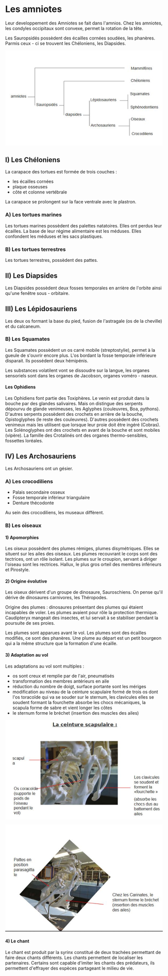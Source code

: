 # Les amniotes

Leur developpement des Amniotes se fait dans l'amnios. Chez les amniotes, les condyles occipitaux sont convexe, permet la rotation de la tête.

Les Sauropsidés possèdent des écailles cornées soudées, les phanères. Parmis ceux - ci se trouvent les Chéloniens, les Diapsides. 

![Lignée des Amniotes](Images/amniotes.JPG)

## I) Les Chéloniens

La carapace des tortues est formée de trois couches :

* les écailles cornées
* plaque osseuses
* côte et colonne vertébrale

La carapace se prolongent sur la face ventrale avec le plastron.

### A) Les tortues marines

Les tortues marines possèdent des palettes natatoires. Elles ont perdus leur écailles. La base de leur régime alimentaire est les méduses. Elles confondent les méduses et les sacs plastiques.

### B) Les tortues terrestres

Les tortues terrestres, possèdent des pattes. 

## II) Les Diapsides

Les Diapsides possèdent deux fosses temporales en arrière de l'orbite ainsi qu'une fenêtre sous - orbitaire.

## III) Les Lépidosauriens

Les deux os formant la base du pied, fusion de l'astragale (os de la cheville) et du calcaneum.

### B) Les Squamates

Les Squamates possèdent un os carré mobile (streptostylie), permet à la gueule de s'ouvrir encore plus. L'os bordant la fosse temporale inférieure disparait. Ils possédent deux hémipénis.

Les substances volatilent vont se dissoudre sur la langue, les organes sensoriels sont dans les organes de Jacobson, organes voméro - naseux. 

#### Les Ophidiens

Les Ophidiens font partie des Toxiphères. Le venin est produit dans la bouche par des glandes salivaires. Mais on distingue des serpents dépourvu de glande venimeuses, les Aglyphes (couleuvres, Boa, pythons). D'autres serpents possèdent des crochets en arrière de la bouche, Opistoglyphes (le reste des couleuvres). D'autres possèdent des crochets venimeux mais les utilisent que lorsque leur proie doit être ingéré (Cobras). Les Solénoglyphes ont des crochets en avant de la bouche et sont mobiles (vipère). La famille des Crotalinés ont des organes thermo-sensibles, fossettes loréales. 

## IV) Les Archosauriens

Les Archosauriens ont un gésier.

### A) Les crocodiliens

* Palais secondaire osseux
* Fosse temporale inférieur triangulaire
* Denture thécodonte

Au sein des crocodiliens, les museaux diffèrent.

### B) Les oiseaux

#### 1) Apomorphies

Les oiseux possèdent des plumes rémiges, plumes disymétriques. Elles se situent sur les ailes des oiseaux. Les plumes recouvrant le corps sont des tectrices, ont un rôle isolant. Les plumes sur le croupion, servant à diriger l'oiseau sont les rectrices. Hallux, le plus gros orteil des membres inférieurs et Pirostyle.

#### 2) Origine évolutive

Les oiseux dérivent d'un groupe de dinosaure, Sauroschiens. On pense qu'il dérive de dinosaures carnivores, les Théropodes.

Origine des plumes : dinosaures présentant des plumes qui étaient incapables de voler. Les plumes avaient pour rôle la protection thermique. Caudipteryx mangeait des insectes, et lui servait à se stabiliser pendant la poursuite de ses proies.

Les plumes sont apparues avant le vol. Les plumes sont des écailles modifiés, ce sont des phanères. Une plume au départ est un petit bourgeon qui a la même structure que la formation d'une écaille.

#### 3) Adaptation au vol

Les adaptations au vol sont multiples :

* os sont creux et remplie par de l'air, pneumatisés
* transformation des membres antérieurs en aile
* réduction du nombre de doigt, surface portante sont les mériges
* modification au niveau de la ceinture scapulaire formé de trois os dont l'os toracoïde qui va se souder sur le sternum, les clavicules elles se soudent formant la fourchette absorbe les chocs mécaniques, la scapula forme de sabre et vient longer les côtes
* le sternum forme le bréchet (insertion des muscles des ailes)

![La ceinture scapulaire](Images/o1.JPG)

![Os](Images/o2.JPG)

#### 4) Le chant

Le chant est produit par la syrinx constitué de deux trachées permettant de faire deux chants différents. Les chants permettent de localiser les partenaires. Certains sont capable d'imiter les chants des prédateurs, ils permettent d'effrayer des espèces partageant le milieu de vie.

